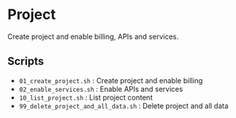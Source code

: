 # Project

Create project and enable billing, APIs and services.

## Scripts

* `01_create_project.sh`              : Create project and enable billing
* `02_enable_services.sh`             : Enable APIs and services
* `10_list_project.sh`                : List project content
* `99_delete_project_and_all_data.sh` : Delete project and all data
